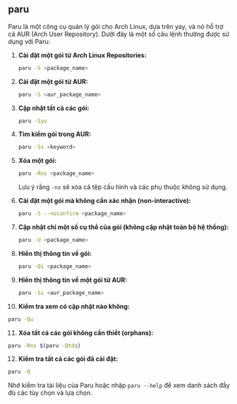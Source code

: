## paru

Paru là một công cụ quản lý gói cho Arch Linux, dựa trên yay, và nó hỗ trợ cả AUR (Arch User Repository). Dưới đây là một số câu lệnh thường được sử dụng với Paru:

1. **Cài đặt một gói từ Arch Linux Repositories:**
   ```bash
   paru -S <package_name>
   ```

2. **Cài đặt một gói từ AUR:**
   ```bash
   paru -S <aur_package_name>
   ```

3. **Cập nhật tất cả các gói:**
   ```bash
   paru -Syu
   ```

4. **Tìm kiếm gói trong AUR:**
   ```bash
   paru -Ss <keyword>
   ```

5. **Xóa một gói:**
   ```bash
   paru -Rns <package_name>
   ```
   Lưu ý rằng `-ns` sẽ xóa cả tệp cấu hình và các phụ thuộc không sử dụng.

6. **Cài đặt một gói mà không cần xác nhận (non-interactive):**
   ```bash
   paru -S --noconfirm <package_name>
   ```

7. **Cập nhật chỉ một số cụ thể của gói (không cập nhật toàn bộ hệ thống):**
   ```bash
   paru -U <package_name>
   ```

8. **Hiển thị thông tin về gói:**
   ```bash
   paru -Qi <package_name>
   ```

9. **Hiển thị thông tin về một gói từ AUR:**
   ```bash
   paru -Si <aur_package_name>
   ```

10. **Kiểm tra xem có cập nhật nào không:**
   ```bash
   paru -Qu
   ```

11. **Xóa tất cả các gói không cần thiết (orphans):**
   ```bash
   paru -Rns $(paru -Qtdq)
   ```

12. **Kiểm tra tất cả các gói đã cài đặt:**
   ```bash
   paru -Q
   ```

Nhớ kiểm tra tài liệu của Paru hoặc nhập `paru --help` để xem danh sách đầy đủ các tùy chọn và lựa chọn.